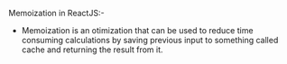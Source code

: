Memoization in ReactJS:-
* Memoization is an otimization that can be used to  reduce time consuming calculations by saving previous input to something called cache and returning the result from it.